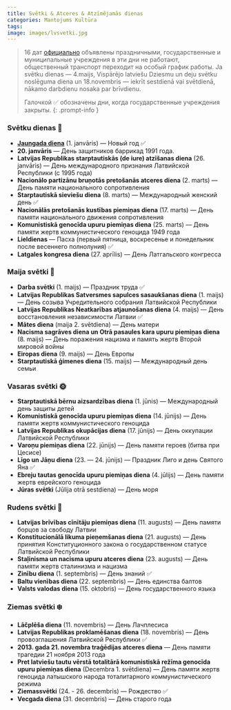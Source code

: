 ```yaml
---
title: Svētki & Atceres & Atzīmējamās dienas
categories: Mantojums Kultūra
tags: 
image: images/lvsvetki.jpg
---
```

> 16 дат [официально](https://likumi.lv/ta/id/72608-par-svetku-atceres-un-atzimejamam-dienam) объявлены праздничными, государственные и муниципальные учреждения в эти дни не работают, общественный транспорт переходит на особый график работы. Ja svētku dienas — 4.maijs, Vispārējo latviešu Dziesmu un deju svētku noslēguma diena un 18.novembris — iekrīt sestdienā vai svētdienā, nākamo darbdienu nosaka par brīvdienu.
> 
> Галочкой ✅ обозначены дни, когда государственные учреждения закрыты.
{: .prompt-info }

### Svētku dienas 🎉

- **[Jaungada diena](https://kungs0.github.io/posts/Jaungada-diena/)** (1. janvāris) — Новый год ✅
- **20. janvāris** — День защитников баррикад 1991 года.
- **Latvijas Republikas starptautiskās (de iure) atzīšanas diena** (26. janvāris) — День международного признания Латвийской Республики (с 1995 года)
- **Nacionālo partizānu bruņotās pretošanās atceres diena** (2. marts) — День памяти национального сопротивления
- **Starptautiskā sieviešu diena** (8. marts) — Международный женский день ✅
- **Nacionālās pretošanās kustības piemiņas diena** (17. marts) — День памяти национального движения сопротивления
- **Komunistiskā genocīda upuru piemiņas diena** (25. marts) — День памяти жертв коммунистического геноцида 1949 года
- **Lieldienas** — Пасха (первый пятница, воскресенье и понедельник после весеннего полнолуния) ✅
- **Latgales kongresa diena** (27. aprīlis) — День Латгальского конгресса

### Maija svētki 🌸

- **Darba svētki** (1. maijs) — Праздник труда ✅  
- **Latvijas Republikas Satversmes sapulces sasaukšanas diena** (1. maijs) — День созыва Учредительного собрания Латвийской Республики
- **Latvijas Republikas Neatkarības atjaunošanas diena** (4. maijs) — День восстановления независимости Латвии ✅
- **Mātes diena** (maija 2. svētdiena) — День матери
- **Nacisma sagrāves diena un Otrā pasaules kara upuru piemiņas diena** (8. maijs) — День поражения нацизма и память жертв Второй мировой войны
- **Eiropas diena** (9. maijs) — День Европы
- **Starptautiskā ģimenes diena** (15. maijs) — Международный день семьи

### Vasaras svētki 🌞

- **Starptautiskā bērnu aizsardzības diena** (1. jūnis) — Международный день защиты детей
- **Komunistiskā genocīda upuru piemiņas diena** (14. jūnijs) — День памяти жертв коммунистического геноцида
- **Latvijas Republikas okupācijas diena** (17. jūnijs) — День оккупации Латвийской Республики
- **Varoņu piemiņas diena** (22. jūnijs) — День памяти героев (битва при Цесисе)
- **Līgo un Jāņu diena** (23. — 24. jūnijs) — Праздник Лиго и день Святого Яна ✅
- **Ebreju tautas genocīda upuru piemiņas diena** (4. jūlijs) — День памяти жертв еврейского геноцида
- **Jūras svētki** (Jūlija otrā sestdiena) — День моря

### Rudens svētki 🍂

- **Latvijas brīvības cīnītāju piemiņas diena** (11. augusts) — День памяти борцов за свободу Латвии
- **Konstitucionālā likuma pieņemšanas diena** (21. augusts) — День принятия Конституционного закона о государственном статусе Латвийской Республики
- **Staļinisma un nacisma upuru atceres diena** (23. augusts) — День памяти жертв сталинизма и нацизма
- **Zinību diena** (1. septembris) — День знаний ✅
- **Baltu vienības diena** (22. septembris) — День единства балтов
- **Valsts valodas diena** (15. oktobris) — День государственного языка

### Ziemas svētki ❄️

- **Lāčplēša diena** (11. novembris) — День Лачплесиса
- **Latvijas Republikas proklamēšanas diena** (18. novembris) — День провозглашения Латвийской Республики ✅
- **2013. gada 21. novembra traģēdijas atceres diena** — День памяти трагедии 21 ноября 2013 года
- **Pret latviešu tautu vērstā totalitārā komunistiskā režīma genocīda upuru piemiņas diena** (Decembra 1. svētdiena) — День памяти жертв геноцида латышского народа тоталитарного коммунистического режима
- **Ziemassvētki** (24. - 26. decembris) — Рождество ✅
- **Vecgada diena** (31. decembris) — День старого года

